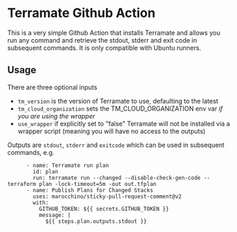 # Terramate Github Action

This is a very simple Github Action that installs Terramate and allows you run any command and retrieve the stdout, stderr and exit code in subsequent commands. It is only compatible with Ubuntu runners.

## Usage

There are three optional inputs
* `tm_version` is the version of Terramate to use, defaulting to the latest 
* `tm_cloud_organization` sets the TM_CLOUD_ORGANIZATION env var *if you are using the wrapper*
* `use_wrapper` if explicitly set to "false" Terramate will not be installed via a wrapper script (meaning you will have no access to the outputs)

Outputs are `stdout`, `stderr` and `exitcode` which can be used in subsequent commands, e.g.

```
      - name: Terramate run plan
        id: plan
        run: terramate run --changed --disable-check-gen-code -- terraform plan -lock-timeout=5m -out out.tfplan
      - name: Publish Plans for Changed Stacks
        uses: marocchino/sticky-pull-request-comment@v2
        with:
          GITHUB_TOKEN: ${{ secrets.GITHUB_TOKEN }}
          message: |
            ${{ steps.plan.outputs.stdout }}
```

